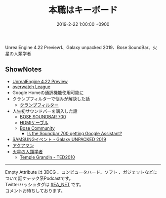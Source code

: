 ﻿---
actor_ids:
  - kou
  - hikaru
audio_file_path: /audio/6.mp3
audio_file_size: 37
date: 2019-2-22 1:00:00 +0900
description: UnrealEngine 4.22 Preview1、Galaxy unpacked 2019、Bose SoundBar、火星の人類学者
duration: "81:20"
layout: article
title: 6. 本職はキーボード
---

UnrealEngine 4.22 Preview1、Galaxy unpacked 2019、Bose SoundBar、火星の人類学者

## ShowNotes
- [UnrealEngine 4.22 Preview](https://www.unrealengine.com/ja/blog/4-22-preview-1-now-available?sessionInvalidated=true)
- [overwatch League](https://overwatchleague.com/ja-jp/)
- Google Homeの通訳機能使用可能に
- クランプフィルターで悩みが解決した話
  - [クランプフィルター](https://www.amazon.co.jp/gp/product/B00FCQLR8Q/ref=ppx_yo_dt_b_asin_title_o02__o00_s00)
- 人生初サウンドバーを購入した話
  - [BOSE SOUNDBAR 700](https://www.bose.co.jp/ja_jp/products/speakers/home_theater/bose-soundbar-700-package.html)
  - [HDMIケーブル](https://www.amazon.co.jp/%E3%82%A8%E3%83%AC%E3%82%B3%E3%83%A0-Premium-HDMI%E3%82%B1%E3%83%BC%E3%83%96%E3%83%AB-%E3%82%A4%E3%83%BC%E3%82%B5%E3%83%8D%E3%83%83%E3%83%88%E5%AF%BE%E5%BF%9C-DH-HDPS14E10BK/dp/B01MXRKO3X/ref=sr_1_6?s=electronics&ie=UTF8&qid=1550216692&sr=1-6&keywords=elecom+hdmi+18gbps)
  - [Bose Community](https://community.bose.com/t5/English/ct-p/en)
    - [Is the Soundbar 700 getting Google Assistant?](https://community.bose.com/t5/Smart-Home/Soundbar-Google-Home-support/m-p/185829/highlight/true#M3210)
- [SAMSUNGイベント - Galaxy UNPACKED 2019](https://www.galaxymobile.jp/events/unpacked/)
- [アクアマン](http://wwws.warnerbros.co.jp/aquaman/)
- [火星の人類学者](https://www.amazon.co.jp/%E7%81%AB%E6%98%9F%E3%81%AE%E4%BA%BA%E9%A1%9E%E5%AD%A6%E8%80%85%E2%94%80%E2%94%80%E8%84%B3%E7%A5%9E%E7%B5%8C%E7%A7%91%E5%8C%BB%E3%81%A87%E4%BA%BA%E3%81%AE%E5%A5%87%E5%A6%99%E3%81%AA%E6%82%A3%E8%80%85-%E3%83%8F%E3%83%A4%E3%82%AB%E3%83%AF%E6%96%87%E5%BA%ABNF-%E3%82%AA%E3%83%AA%E3%83%B4%E3%82%A1%E3%83%BC-%E3%82%B5%E3%83%83%E3%82%AF%E3%82%B9-ebook/dp/B015SSE1OO/ref=tmm_kin_swatch_0)
    - [Temple Grandin - TED2010](https://www.ted.com/talks/temple_grandin_the_world_needs_all_kinds_of_minds)

---

Empty Attribute は 3DCG 、コンピュータハード、ソフト 、ガジェットなどについて話すテック系Podcastです。  
Twitterハッシュタグは [#EA_NET](https://twitter.com/intent/tweet?hashtags=EA_Net) です。  
コメントお待ちしております。